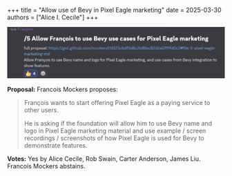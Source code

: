 +++
title = "Allow use of Bevy in Pixel Eagle marketing"
date = 2025-03-30
authors = ["Alice I. Cecile"]
+++

<!-- more -->

![Pixel Eagle Marketing vote](pixel-eagle-marketing.png)

**Proposal:** Francois Mockers proposes:

> François wants to start offering Pixel Eagle as a paying service to other users.
>
> He is asking if the foundation will allow him to use Bevy name and logo in Pixel Eagle marketing material and use example / screen recordings / screenshots of how Pixel Eagle is used for Bevy to demonstrate features.

**Votes:** Yes by Alice Cecile, Rob Swain, Carter Anderson, James Liu. Francois Mockers abstains.
